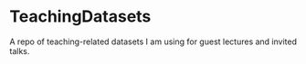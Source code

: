 # TeachingDatasets
A repo of teaching-related datasets I am using for guest lectures and invited talks.
